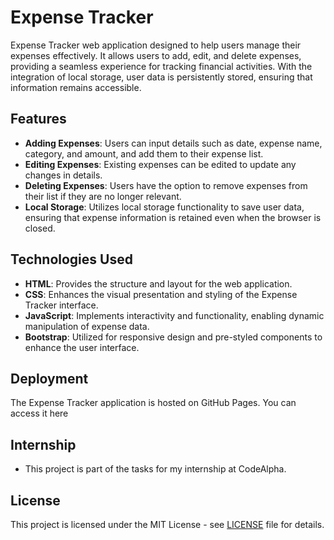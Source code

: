 # Expense Tracker

Expense Tracker web application designed to help users manage their expenses effectively. It allows users to add, edit, and delete expenses, providing a seamless experience for tracking financial activities. With the integration of local storage, user data is persistently stored, ensuring that information remains accessible.

## Features
- **Adding Expenses**: Users can input details such as date, expense name, category, and amount, and add them to their expense list.
- **Editing Expenses**: Existing expenses can be edited to update any changes in details.
- **Deleting Expenses**: Users have the option to remove expenses from their list if they are no longer relevant.
- **Local Storage**: Utilizes local storage functionality to save user data, ensuring that expense information is retained even when the browser is closed.

## Technologies Used

- **HTML**: Provides the structure and layout for the web application.
- **CSS**: Enhances the visual presentation and styling of the Expense Tracker interface.
- **JavaScript**: Implements interactivity and functionality, enabling dynamic manipulation of expense data.
- **Bootstrap**: Utilized for responsive design and pre-styled components to enhance the user interface.

## Deployment
The Expense Tracker application is hosted on GitHub Pages. You can access it here <!-- https://irene1c.github.io/CodeAlpha_Expense_Tracker/ -->

## Internship

* This project is part of the tasks for my internship at CodeAlpha.

## License

This project is licensed under the MIT License - see [LICENSE](LICENSE) file for details.
